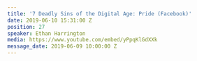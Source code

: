 ```yaml
---
title: '7 Deadly Sins of the Digital Age: Pride (Facebook)'
date: 2019-06-10 15:31:00 Z
position: 27
speaker: Ethan Harrington
media: https://www.youtube.com/embed/yPpqKlGdXXk
message_date: 2019-06-09 10:00:00 Z
---
```


